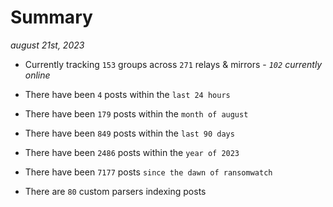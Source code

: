 
# Summary
_august 21st, 2023_

- Currently tracking `153` groups across `271` relays & mirrors - _`102` currently online_

- There have been `4` posts within the `last 24 hours`

- There have been `179` posts within the `month of august`

- There have been `849` posts within the `last 90 days`

- There have been `2486` posts within the `year of 2023`

- There have been `7177` posts `since the dawn of ransomwatch`

- There are `80` custom parsers indexing posts
